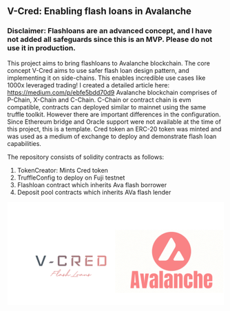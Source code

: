 ## V-Cred: Enabling flash loans in Avalanche
### Disclaimer: Flashloans are an advanced concept, and I have not added all safeguards since this is an MVP. Please do not use it in production.

This project aims to bring flashloans to Avalanche blockchain. The core concept V-Cred aims to use safer flash loan design pattern, and implementing it on side-chains. This enables incredible use cases like 1000x leveraged trading! I created a detailed article here: https://medium.com/p/ebfe5bdd70d9
Avalanche blockchain comprises of P-Chain, X-Chain and C-Chain. C-Chain or contract chain is evm compatible, contracts can deployed similar to mainnet using the same truffle toolkit. However there are important differences in the configuration. Since Ethereum bridge and Oracle support were not available at the time of this project, this is a template. Cred token an ERC-20 token was minted and was used as a medium of exchange to deploy and demonstrate flash loan capabilities.

The repository consists of solidity contracts as follows:
1. TokenCreator: Mints Cred token
2. TruffleConfig to deploy on Fuji testnet
3. Flashloan contract which inherits Ava flash borrower
4. Deposit pool contracts which inherits AVa flash lender

![alt text](/assets/image1.png)
